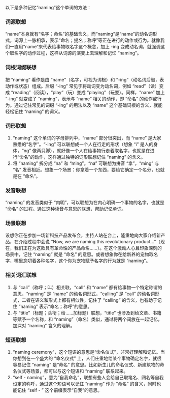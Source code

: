 以下是多种记忆“naming”这个单词的方法：

### 词源联想
“name”本身就有“名字；命名”的基础含义，而“naming”是“name”的动名词形式，词源上一脉相承，表示“命名；提名；称呼”等正在进行的动作或行为。就像我们一直用“name”来代表给事物取名字这个概念，加上 -ing 变成动名词，就强调这个取名字的动作过程，这样从词源的演变上去理解和记忆 “naming”。 

### 词根词缀联想
把 “naming” 看作是由 “name”（名字，可视为词根）和 “-ing”（动名词后缀，表动作或状态）组成。后缀 “-ing” 常见于将动词变为动名词，例如 “read”（读）变成 “reading”（阅读），“play”（玩）变成 “playing”（玩耍）。同样，“name” 加上 “-ing” 就变成了 “naming”，表示与 “name” 相关的动作，即 “命名” 的动作或行为。通过记住常见的词缀 “-ing” 的用法以及 “name” 这个基础词根的含义，就能轻松记住 “naming” 的词义。

### 词形联想
1. “naming” 这个单词的字母排列中，“name” 部分很突出，而 “name” 是大家熟悉的“名字”。“-ing” 可以联想成一个人在行走的形状（想象 “i” 是人的身体，“ng” 像两只脚），就好像一个人在给事物行走着取名字，也就是在进行“命名”的动作，这样通过独特的词形联想记住 “naming” 的含义。
2. 将 “naming” 拆分成 “na” 和 “ming”。“na” 可联想为拼音 “拿”，“ming” 与 “名” 发音相近。想象一个场景：你拿着一个东西，要给它确定一个名分，也就是在 “命名”。

### 发音联想
“naming” 的发音类似于 “内明”，可以联想为在内心明确一个事物的名字，也就是 “命名” 的过程。通过这种读音与意思的联想，帮助记忆单词。

### 场景联想
设想你正在参加一场新科技产品发布会，主持人站在台上，隆重地向大家介绍新产品，在介绍过程中会说 “Now, we are naming this revolutionary product...”（现在，我们正在为这款具有革命性的产品命名……）。在这个激动人心且印象深刻的场景中，记住 “naming” 就是 “命名” 的意思。或者想象你在给新养的宠物取名字，嘴里念叨着各种名字，这个你为宠物赋予名字的行为就是 “naming”。

### 相关词汇联想
1. 与 “call”（称呼；叫）相关联，“call” 和 “name” 都有给事物一个特定称谓的意思，“naming” 是 “name” 的动名词形式，“calling” 是 “call” 的动名词形式，二者在语义和形式上都有相似性，记住了 “calling” 的含义，也有助于记住 “naming” 表示“命名；称呼”的意思。
2. 与 “title”（标题；头衔；给……加标题）联想，“title” 也涉及到给文章、书籍等赋予一个名称，和 “naming”（命名）类似，通过将两个词放在一起记忆，加深对 “naming” 含义的理解。

### 短语联想
1. “naming ceremony”，这个短语的意思是“命名仪式”，非常好理解和记忆。当你想到在一个盛大的 “命名仪式” 上，人们庄重地给某个事物确定名字，就很容易记住 “naming” 是“命名” 的意思。比如新生儿的命名仪式、新建筑物的命名仪式等场景，都可以与这个短语和 “naming” 联系起来。
2. “self - naming”，意为“自我命名”，联想有些人会给自己取笔名、网名等自我设定的称呼，通过这个短语可以记住 “naming” 作为 “命名” 的含义，同时也能记住 “self - ” 这个前缀表示“自我”的意思。 